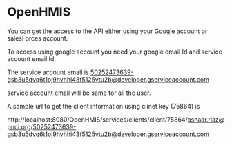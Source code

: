 OpenHMIS
========

You can get the access to the API either using your Google account or salesForces account.

To access using google account you need your google email Id and service account email Id.

The service account email is
50252473639-gsb3u5dvq6t1oj9hvhhi43f5125vtu2b@developer.gserviceaccount.com

service account email will be same for all the user.

A sample url to get the client information using clinet key (75864) is

http://localhost:8080/OpenHMIS/services/clients/client/75864/ashaar.riaz@pnci.org/50252473639-gsb3u5dvq6t1oj9hvhhi43f5125vtu2b@developer.gserviceaccount.com
